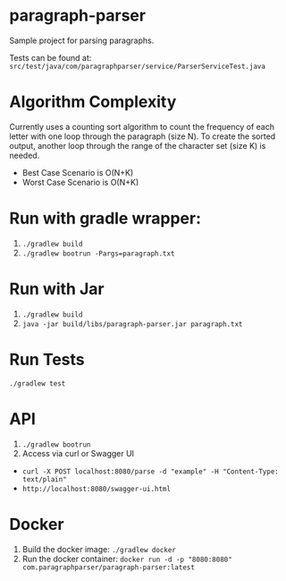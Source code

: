 # paragraph-parser
Sample project for parsing paragraphs.

Tests can be found at:
`src/test/java/com/paragraphparser/service/ParserServiceTest.java`

# Algorithm Complexity
Currently uses a counting sort algorithm to count the frequency of
each letter with one loop through the paragraph (size N). To create the sorted
output, another loop through the range of the character set (size K) is needed.
- Best Case Scenario is O(N+K)
- Worst Case Scenario is O(N+K)

# Run with gradle wrapper:
1. `./gradlew build`
2. `./gradlew bootrun -Pargs=paragraph.txt`

# Run with Jar
1. `./gradlew build`
2. `java -jar build/libs/paragraph-parser.jar paragraph.txt`

# Run Tests
`./gradlew test`

# API
1. `./gradlew bootrun`
2. Access via curl or Swagger UI
- `curl -X POST localhost:8080/parse -d "example" -H "Content-Type: text/plain"`
- `http://localhost:8080/swagger-ui.html`

# Docker
1. Build the docker image: `./gradlew docker`
2. Run the docker container: `docker run -d -p "8080:8080" com.paragraphparser/paragraph-parser:latest`